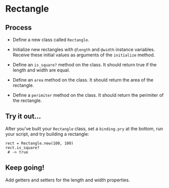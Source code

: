 # Rectangle

## Process

* Define a new class called `Rectangle`.

* Initialize new rectangles with `@length` and `@width` instance variables. Receive these initial values as arguments of the `initialize` method.

* Define an `is_square?` method on the class. It should return true if the length and width are equal.

* Define an `area` method on the class. It should return the area of the rectangle.

* Define a `perimiter` method on the class. It should return the perimiter of the rectangle.

## Try it out...

After you've built your `Rectangle` class, set a `binding.pry` at the bottom, run your script, and try building a rectangle:

```
rect = Rectangle.new(100, 100)
rect.is_square?
 # -> true
```

## Keep going!

Add getters and setters for the length and width properties.